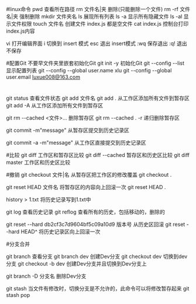 #linux命令
pwd 查看所在路径
rm 文件名|夹 删除(只能删除一个文件)
rm -rf 文件名|夹  强制删除
mkdir 文件夹名
ls 展现所有列表
ls -a 显示所有隐藏文件
ls -al 显示文件权限
touch 文件名 创建文件 index.js 都是空文件
cat index.js 控制台打印index.js内容

vi 打开编辑界面
i 切换到 insert 模式
esc 退出 insert模式
:wq 保存退出
:q! 退出不保存

#配置Git 不要早文件夹里嵌套初始化Git
git init -y 初始化Git
git --config --list 显示配置列表
git --config --global user.name xlu
git --config --global user.email luxue008@163.com

#
git status 查看文件状态
git add 文件名
git add . 从工作区添加所有文件到暂存区
git add -A 从工作区添加所有文件到暂存区

git rm --cached  <文件>... 删除暂存区
git rm --cached . -r  递归删除暂存区

git commit -m"message" 从暂存区提交到历史记录区

git commit -a -m"message"  从工作区直接提交到历史记录区

#比较
git diff  工作区和暂存区比较
git diff --cached 暂存区和历史区比较
git diff master 工作区和历史区比较

#撤销
git checkout 文件|名 从暂存区把工作区的修改覆盖
git checkout .

git reset HEAD 文件名 将暂存区的内容向上回滚一次
git reset HEAD .

history > 1.txt 将历史记录写到1.txt中

git log 查看历史记录
git reflog 查看所有的历史，包括移动的，删除的

git reset --hard db2cf3c7d9604bf5c09a10d9 版本号 从历史区回滚
git reset --hard HEAD^ 将历史记录区向上回滚一次

#分支合并

git branch 查看分支
git branch dev 创建Dev分支
git checkout dev 切换到dev分支
git checkout -b dev 创建Dev分支并且切换到Dev分支上

git branch -D 分支名 删除Dev分支

git stash  当文件有修改时，切换分支是不允许的，此命令可以将修改暂存起来
git stash pop 



